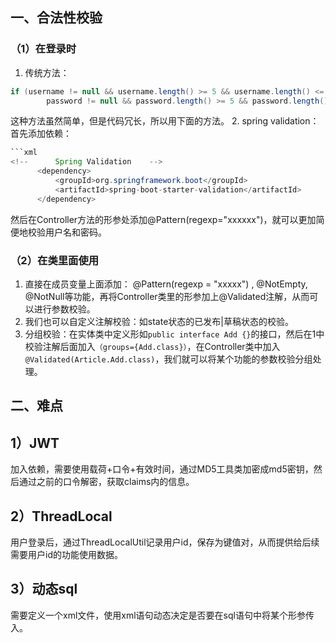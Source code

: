 ## 一、合法性校验
### （1）在登录时
1. 传统方法：
```java
if (username != null && username.length() >= 5 && username.length() <= 16 &&  
        password != null && password.length() >= 5 && password.length() <= 16) {
```
这种方法虽然简单，但是代码冗长，所以用下面的方法。
2. spring validation：
首先添加依赖：
```java
```xml
<!--      Spring Validation    -->  
      <dependency>  
          <groupId>org.springframework.boot</groupId>  
          <artifactId>spring-boot-starter-validation</artifactId>  
      </dependency>
```
然后在Controller方法的形参处添加@Pattern(regexp="xxxxxx")，就可以更加简便地校验用户名和密码。
### （2）在类里面使用
1. 直接在成员变量上面添加：    @Pattern(regexp = "xxxxx")  , @NotEmpty,    @NotNull等功能，再将Controller类里的形参加上@Validated注解，从而可以进行参数校验。
2. 我们也可以自定义注解校验：如state状态的已发布|草稿状态的校验。
3. 分组校验：在实体类中定义形如`public interface Add {}`的接口，然后在1中校验注解后面加入`（groups={Add.class}）`，在Controller类中加入`@Validated(Article.Add.class)`，我们就可以将某个功能的参数校验分组处理。
## 二、难点
## 1）JWT
加入依赖，需要使用载荷+口令+有效时间，通过MD5工具类加密成md5密钥，然后通过之前的口令解密，获取claims内的信息。
## 2）ThreadLocal
用户登录后，通过ThreadLocalUtil记录用户id，保存为键值对，从而提供给后续需要用户id的功能使用数据。
## 3）动态sql
需要定义一个xml文件，使用xml语句动态决定是否要在sql语句中将某个形参传入。
